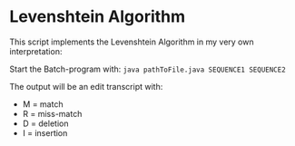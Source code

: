 # Levenshtein Algorithm
This script implements the Levenshtein Algorithm in my very own interpretation:

Start the Batch-program with:
``java pathToFile.java SEQUENCE1 SEQUENCE2``

The output will be an edit transcript with:
- M = match
- R = miss-match
- D = deletion
- I = insertion